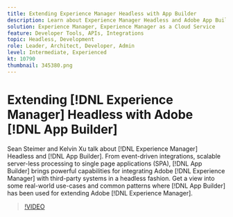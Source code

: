```yaml
---
title: Extending Experience Manager Headless with App Builder
description: Learn about Experience Manager Headless and Adobe App Builder. Integrate AEM with third-party systems, from event-driven integrations, scalable server-less processing to single page applications (SPA). 
solution: Experience Manager, Experience Manager as a Cloud Service
feature: Developer Tools, APIs, Integrations
topic: Headless, Development
role: Leader, Architect, Developer, Admin
level: Intermediate, Experienced
kt: 10790
thumbnail: 345380.png
---
```


# Extending [!DNL Experience Manager] Headless with Adobe [!DNL App Builder]

Sean Steimer and Kelvin Xu talk about [!DNL Experience Manager] Headless and [!DNL App Builder]. From event-driven integrations, scalable server-less processing to single page applications (SPA), [!DNL App Builder] brings powerful capabilities for integrating Adobe [!DNL Experience Manager] with third-party systems in a headless fashion. Get a view into some real-world use-cases and common patterns where [!DNL App Builder] has been used for extending Adobe [!DNL Experience Manager].

>[!VIDEO](https://video.tv.adobe.com/v/345380/?quality=12&learn=on)
